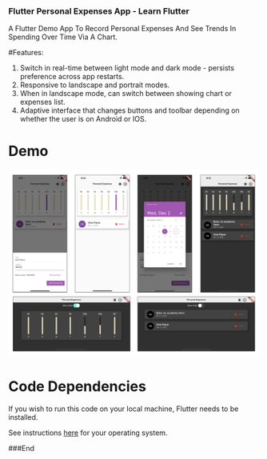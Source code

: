 ### **Flutter Personal Expenses App - Learn Flutter**

A Flutter Demo App To Record Personal Expenses And See Trends In Spending Over Time Via A Chart.

#Features:

1. Switch in real-time between light mode and dark mode - persists preference across app restarts.
2. Responsive to landscape and portrait modes.
3. When in landscape mode, can switch between showing chart or expenses list.
4. Adaptive interface that changes buttons and toolbar depending on whether the user is on Android or IOS.

# Demo
![](assets/images/demo.png)
# Code Dependencies
If you wish to run this code on your local machine, Flutter needs to be installed.

See instructions [here](https://flutter.dev/docs/get-started/install "here") for your operating system.

###End
